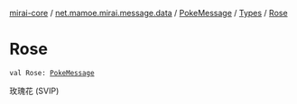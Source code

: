 [mirai-core](../../../index.md) / [net.mamoe.mirai.message.data](../../index.md) / [PokeMessage](../index.md) / [Types](index.md) / [Rose](./-rose.md)

# Rose

`val Rose: `[`PokeMessage`](../index.md)

玫瑰花 (SVIP)

